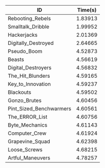 |ID|Time(s)|
|-|-|
|Rebooting_Rebels|1.83913|
|Smalltalk_Dribble|1.99952|
|Hackerjacks|2.01369|
|Digitally_Destroyed|2.64665|
|Pseudo_Boom|4.52873|
|Beasts|4.56619|
|Digital_Destroyers|4.56832|
|The_Hit_Blunders|4.59165|
|Key_to_Innovation|4.59237|
|Blackouts|4.59502|
|Gonzo_Brutes|4.60456|
|Pint_Sized_Benchwarmers|4.60561|
|The_ERROR_List|4.60756|
|Byte_Mechanics|4.61143|
|Computer_Crew|4.61924|
|Grapevine_Squad|4.62398|
|Loose_Screws|4.68215|
|Artful_Maneuvers|4.78257|
